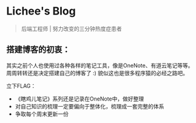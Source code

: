 # Lichee's Blog

> 后端工程师  | 努力改变的三分钟热度症患者

## 搭建博客的初衷：
其实之前个人也使用过各种各样的笔记工具，像是OneNote、有道云笔记等等。周周转转还是决定搭建自己的博客了 :) 貌似这也是很多程序猿的必经之路吧。

立下FLAG：
* 《瞎鸡儿笔记》系列还是记录在OneNote中，做好整理
* 对自己知识的梳理一定要偏向于整体化，梳理成一套完整的体系
* 争取每个周末更新一份

 

